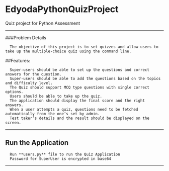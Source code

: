 # EdyodaPythonQuizProject
Quiz project for Python Assessment
********************************************************************************************************************************
###Problem Details 

      The objective of this project is to set quizzes and allow users to take up the multiple-choice quiz using the command line. 
      
##Features:

      Super-users should be able to set up the questions and correct answers for the question.
      Super-users should be able to add the questions based on the topics and difficulty level.
      The Quiz should support MCQ type questions with single correct options.
      Users should be able to take up the quiz. 
      The application should display the final score and the right answers.
      When a user attempts a quiz, questions need to be fetched automatically from the one’s set by admin.
      Test taker’s details and the result should be displayed on the screen.
      
**********************************************************************************************************************************
## Run the Application

      Run **users.py** file to run the Quiz Application
      Password for SuperUser is encrypted in base64
   
**********************************************************************************************************************************
